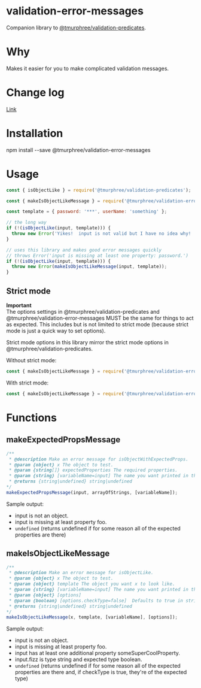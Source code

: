 # validation-error-messages  
Companion library to [@tmurphree/validation-predicates](https://www.npmjs.com/package/@tmurphree/validation-predicates).  

# Why  
Makes it easier for you to make complicated validation messages.  

# Change log  
[Link](https://github.com/tmurphree/validation-error-messages/blob/master/CHANGELOG.md)  

# Installation  
npm install --save @tmurphree/validation-error-messages  

# Usage  
``` js
const { isObjectLike } = require('@tmurphree/validation-predicates');

const { makeIsObjectLikeMessage } = require('@tmurphree/validation-error-messages');

const template = { password: '***', userName: 'something' };

// the long way
if (!(isObjectLike(input, template))) {
  throw new Error('Yikes!  input is not valid but I have no idea why!  Now I have to run complicated code to find it.');
}

// uses this library and makes good error messages quickly
// throws Error('input is missing at least one property: password.')
if (!(isObjectLike(input, template))) {
  throw new Error(makeIsObjectLikeMessage(input, template));
}
```

## Strict mode  
**Important**  
The options settings in @tmurphree/validation-predicates and @tmurphree/validation-error-messages MUST be the same for things to act as expected.  This includes but is not limited to strict mode (because strict mode is just a quick way to set options).  

Strict mode options in this library mirror the strict mode options in @tmurphree/validation-predicates.  

Without strict mode:  
``` js
const { makeIsObjectLikeMessage } = require('@tmurphree/validation-error-messages');
```

With strict mode:  
``` js
const { makeIsObjectLikeMessage } = require('@tmurphree/validation-error-messages').strict;
```

# Functions  
## makeExpectedPropsMessage
``` js
/**
 * @description Make an error message for isObjectWithExpectedProps.
 * @param {object} x The object to test.
 * @param {string[]} expectedProperties The required properties.
 * @param {string} [variableName=input] The name you want printed in the message.
 * @returns {string|undefined} string|undefined
*/
makeExpectedPropsMessage(input, arrayOfStrings, [variableName]);
```  
Sample output:  
* input is not an object.  
* input is missing at least property foo.  
* `undefined` (returns undefined if for some reason all of the expected properties are there) 

## makeIsObjectLikeMessage
``` js
/**
 * @description Make an error message for isObjectLike.
 * @param {object} x The object to test.
 * @param {object} template The object you want x to look like.
 * @param {string} [variableName=input] The name you want printed in the message.
 * @param {object} [options]
 * @param {boolean} [options.checkType=false]  Defaults to true in strict mode.  If true check property data types.  
 * @returns {string|undefined} string|undefined
*/
makeIsObjectLikeMessage(x, template, [variableName], [options]);
```  
Sample output:  
* input is not an object.  
* input is missing at least property foo.  
* input has at least one additional property someSuperCoolProperty.  
* input.fizz is type string and expected type boolean.  
* `undefined` (returns undefined if for some reason all of the expected properties are there and, if checkType is true, they're of the expected type) 
